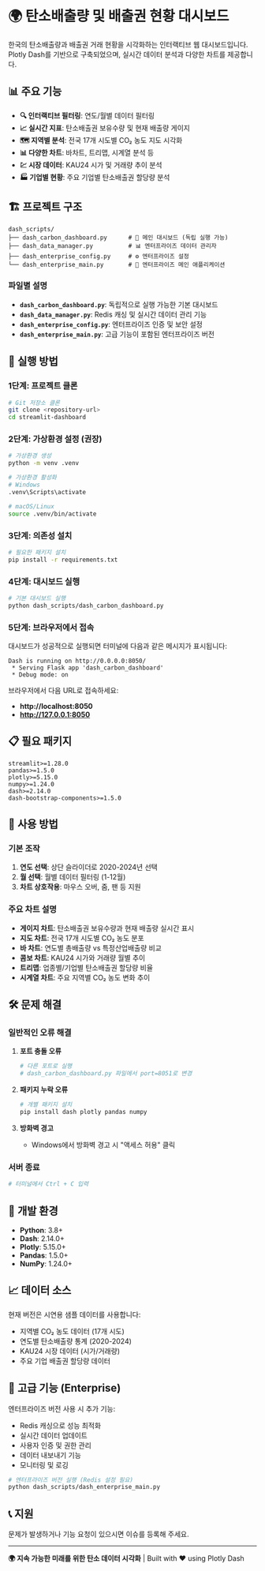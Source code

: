 # 🌍 탄소배출량 및 배출권 현황 대시보드

한국의 탄소배출량과 배출권 거래 현황을 시각화하는 인터랙티브 웹 대시보드입니다. Plotly Dash를 기반으로 구축되었으며, 실시간 데이터 분석과 다양한 차트를 제공합니다.

## 📊 주요 기능

- **🔍 인터랙티브 필터링**: 연도/월별 데이터 필터링
- **📈 실시간 지표**: 탄소배출권 보유수량 및 현재 배출량 게이지
- **🗺️ 지역별 분석**: 전국 17개 시도별 CO₂ 농도 지도 시각화
- **📊 다양한 차트**: 바차트, 트리맵, 시계열 분석 등
- **💹 시장 데이터**: KAU24 시가 및 거래량 추이 분석
- **🏭 기업별 현황**: 주요 기업별 탄소배출권 할당량 분석

## 🏗️ 프로젝트 구조

```
dash_scripts/
├── dash_carbon_dashboard.py      # 🎯 메인 대시보드 (독립 실행 가능)
├── dash_data_manager.py          # 📊 엔터프라이즈 데이터 관리자
├── dash_enterprise_config.py     # ⚙️ 엔터프라이즈 설정
└── dash_enterprise_main.py       # 🏢 엔터프라이즈 메인 애플리케이션
```

### 파일별 설명

- **`dash_carbon_dashboard.py`**: 독립적으로 실행 가능한 기본 대시보드
- **`dash_data_manager.py`**: Redis 캐싱 및 실시간 데이터 관리 기능
- **`dash_enterprise_config.py`**: 엔터프라이즈 인증 및 보안 설정
- **`dash_enterprise_main.py`**: 고급 기능이 포함된 엔터프라이즈 버전

## 🚀 실행 방법

### 1단계: 프로젝트 클론

```bash
# Git 저장소 클론
git clone <repository-url>
cd streamlit-dashboard
```

### 2단계: 가상환경 설정 (권장)

```bash
# 가상환경 생성
python -m venv .venv

# 가상환경 활성화
# Windows
.venv\Scripts\activate

# macOS/Linux
source .venv/bin/activate
```

### 3단계: 의존성 설치

```bash
# 필요한 패키지 설치
pip install -r requirements.txt
```

### 4단계: 대시보드 실행

```bash
# 기본 대시보드 실행
python dash_scripts/dash_carbon_dashboard.py
```

### 5단계: 브라우저에서 접속

대시보드가 성공적으로 실행되면 터미널에 다음과 같은 메시지가 표시됩니다:

```
Dash is running on http://0.0.0.0:8050/
 * Serving Flask app 'dash_carbon_dashboard'
 * Debug mode: on
```

브라우저에서 다음 URL로 접속하세요:
- **http://localhost:8050**
- **http://127.0.0.1:8050**

## 📋 필요 패키지

```
streamlit>=1.28.0
pandas>=1.5.0
plotly>=5.15.0
numpy>=1.24.0
dash>=2.14.0
dash-bootstrap-components>=1.5.0
```

## 🎯 사용 방법

### 기본 조작

1. **연도 선택**: 상단 슬라이더로 2020-2024년 선택
2. **월 선택**: 월별 데이터 필터링 (1-12월)
3. **차트 상호작용**: 마우스 오버, 줌, 팬 등 지원

### 주요 차트 설명

- **게이지 차트**: 탄소배출권 보유수량과 현재 배출량 실시간 표시
- **지도 차트**: 전국 17개 시도별 CO₂ 농도 분포
- **바 차트**: 연도별 총배출량 vs 특정산업배출량 비교
- **콤보 차트**: KAU24 시가와 거래량 월별 추이
- **트리맵**: 업종별/기업별 탄소배출권 할당량 비율
- **시계열 차트**: 주요 지역별 CO₂ 농도 변화 추이

## 🛠️ 문제 해결

### 일반적인 오류 해결

1. **포트 충돌 오류**
   ```bash
   # 다른 포트로 실행
   # dash_carbon_dashboard.py 파일에서 port=8051로 변경
   ```

2. **패키지 누락 오류**
   ```bash
   # 개별 패키지 설치
   pip install dash plotly pandas numpy
   ```

3. **방화벽 경고**
   - Windows에서 방화벽 경고 시 "액세스 허용" 클릭

### 서버 종료

```bash
# 터미널에서 Ctrl + C 입력
```

## 🔧 개발 환경

- **Python**: 3.8+
- **Dash**: 2.14.0+
- **Plotly**: 5.15.0+
- **Pandas**: 1.5.0+
- **NumPy**: 1.24.0+

## 📈 데이터 소스

현재 버전은 시연용 샘플 데이터를 사용합니다:
- 지역별 CO₂ 농도 데이터 (17개 시도)
- 연도별 탄소배출량 통계 (2020-2024)
- KAU24 시장 데이터 (시가/거래량)
- 주요 기업 배출권 할당량 데이터

## 🚀 고급 기능 (Enterprise)

엔터프라이즈 버전 사용 시 추가 기능:
- Redis 캐싱으로 성능 최적화
- 실시간 데이터 업데이트
- 사용자 인증 및 권한 관리
- 데이터 내보내기 기능
- 모니터링 및 로깅

```bash
# 엔터프라이즈 버전 실행 (Redis 설정 필요)
python dash_scripts/dash_enterprise_main.py
```

## 📞 지원

문제가 발생하거나 기능 요청이 있으시면 이슈를 등록해 주세요.

---

**🌍 지속 가능한 미래를 위한 탄소 데이터 시각화** | Built with ❤️ using Plotly Dash 